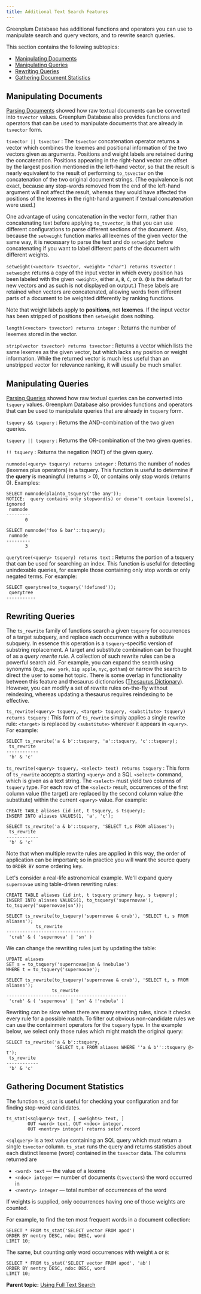 ```yaml
---
title: Additional Text Search Features 
---
```


Greenplum Database has additional functions and operators you can use to manipulate search and query vectors, and to rewrite search queries.

This section contains the following subtopics:

-   [Manipulating Documents](#manipulating-documents)
-   [Manipulating Queries](#manipulate_queries)
-   [Rewriting Queries](#rewriting)
-   [Gathering Document Statistics](#statistics)

## <a id="manipulating-documents"></a>Manipulating Documents 

[Parsing Documents](controlling.html#parsing-documents) showed how raw textual documents can be converted into `tsvector` values. Greenplum Database also provides functions and operators that can be used to manipulate documents that are already in `tsvector` form.

`tsvector || tsvector`
:   The `tsvector` concatenation operator returns a vector which combines the lexemes and positional information of the two vectors given as arguments. Positions and weight labels are retained during the concatenation. Positions appearing in the right-hand vector are offset by the largest position mentioned in the left-hand vector, so that the result is nearly equivalent to the result of performing `to_tsvector` on the concatenation of the two original document strings. \(The equivalence is not exact, because any stop-words removed from the end of the left-hand argument will not affect the result, whereas they would have affected the positions of the lexemes in the right-hand argument if textual concatenation were used.\)

One advantage of using concatenation in the vector form, rather than concatenating text before applying `to_tsvector`, is that you can use different configurations to parse different sections of the document. Also, because the `setweight` function marks all lexemes of the given vector the same way, it is necessary to parse the text and do `setweight` before concatenating if you want to label different parts of the document with different weights.

`setweight(<vector> tsvector, <weight> "char") returns tsvector`
:   `setweight` returns a copy of the input vector in which every position has been labeled with the given `<weight>`, either `A`, `B`, `C`, or `D`. \(`D` is the default for new vectors and as such is not displayed on output.\) These labels are retained when vectors are concatenated, allowing words from different parts of a document to be weighted differently by ranking functions.

Note that weight labels apply to **positions**, not **lexemes**. If the input vector has been stripped of positions then `setweight` does nothing.

`length(<vector> tsvector) returns integer`
:   Returns the number of lexemes stored in the vector.

`strip(vector tsvector) returns tsvector`
:   Returns a vector which lists the same lexemes as the given vector, but which lacks any position or weight information. While the returned vector is much less useful than an unstripped vector for relevance ranking, it will usually be much smaller.

## <a id="manipulate_queries"></a>Manipulating Queries 

[Parsing Queries](controlling.html#parsing-queries) showed how raw textual queries can be converted into `tsquery` values. Greenplum Database also provides functions and operators that can be used to manipulate queries that are already in `tsquery` form.

`tsquery && tsquery`
:   Returns the AND-combination of the two given queries.

`tsquery || tsquery`
:   Returns the OR-combination of the two given queries.

`!! tsquery`
:   Returns the negation \(NOT\) of the given query.

`numnode(<query> tsquery) returns integer`
:   Returns the number of nodes \(lexemes plus operators\) in a tsquery. This function is useful to determine if the **query** is meaningful \(returns \> 0\), or contains only stop words \(returns 0\). Examples:

```
SELECT numnode(plainto_tsquery('the any'));
NOTICE:  query contains only stopword(s) or doesn't contain lexeme(s), ignored
 numnode
---------
       0

SELECT numnode('foo & bar'::tsquery);
 numnode
---------
       3
```

`querytree(<query> tsquery) returns text`
:   Returns the portion of a tsquery that can be used for searching an index. This function is useful for detecting unindexable queries, for example those containing only stop words or only negated terms. For example:

```
SELECT querytree(to_tsquery('!defined'));
 querytree
-----------

```

## <a id="rewriting"></a>Rewriting Queries 

The `ts_rewrite` family of functions search a given `tsquery` for occurrences of a target subquery, and replace each occurrence with a substitute subquery. In essence this operation is a `tsquery`-specific version of substring replacement. A target and substitute combination can be thought of as a *query rewrite rule*. A collection of such rewrite rules can be a powerful search aid. For example, you can expand the search using synonyms \(e.g., `new york`, `big apple`, `nyc`, `gotham`\) or narrow the search to direct the user to some hot topic. There is some overlap in functionality between this feature and thesaurus dictionaries \([Thesaurus Dictionary](dictionaries.html#thesaurus-dictionary)\). However, you can modify a set of rewrite rules on-the-fly without reindexing, whereas updating a thesaurus requires reindexing to be effective.

`ts_rewrite(<query> tsquery, <target> tsquery, <substitute> tsquery) returns tsquery`
:   This form of `ts_rewrite` simply applies a single rewrite rule: `<target>` is replaced by `<substitute>` wherever it appears in `<query>`. For example:

```
SELECT ts_rewrite('a & b'::tsquery, 'a'::tsquery, 'c'::tsquery);
 ts_rewrite
------------
 'b' & 'c'
```

`ts_rewrite(<query> tsquery, <select> text) returns tsquery`
:   This form of `ts_rewrite` accepts a starting `<query>` and a SQL `<select>` command, which is given as a text string. The `<select>` must yield two columns of `tsquery` type. For each row of the `<select>` result, occurrences of the first column value \(the target\) are replaced by the second column value \(the substitute\) within the current `<query>` value. For example:

```
CREATE TABLE aliases (id int, t tsquery, s tsquery);
INSERT INTO aliases VALUES(1, 'a', 'c');

SELECT ts_rewrite('a & b'::tsquery, 'SELECT t,s FROM aliases');
 ts_rewrite
------------
 'b' & 'c'
```

Note that when multiple rewrite rules are applied in this way, the order of application can be important; so in practice you will want the source query to `ORDER BY` some ordering key.

Let's consider a real-life astronomical example. We'll expand query `supernovae` using table-driven rewriting rules:

```
CREATE TABLE aliases (id int, t tsquery primary key, s tsquery);
INSERT INTO aliases VALUES(1, to_tsquery('supernovae'), to_tsquery('supernovae|sn'));

SELECT ts_rewrite(to_tsquery('supernovae & crab'), 'SELECT t, s FROM aliases');
           ts_rewrite            
---------------------------------
 'crab' & ( 'supernova' | 'sn' )
```

We can change the rewriting rules just by updating the table:

```
UPDATE aliases
SET s = to_tsquery('supernovae|sn & !nebulae')
WHERE t = to_tsquery('supernovae');

SELECT ts_rewrite(to_tsquery('supernovae & crab'), 'SELECT t, s FROM aliases');
                 ts_rewrite                  
---------------------------------------------
 'crab' & ( 'supernova' | 'sn' & !'nebula' )
```

Rewriting can be slow when there are many rewriting rules, since it checks every rule for a possible match. To filter out obvious non-candidate rules we can use the containment operators for the `tsquery` type. In the example below, we select only those rules which might match the original query:

```
SELECT ts_rewrite('a & b'::tsquery,
                  'SELECT t,s FROM aliases WHERE ''a & b''::tsquery @> t');
 ts_rewrite
------------
 'b' & 'c'
```

## <a id="statistics"></a>Gathering Document Statistics 

The function `ts_stat` is useful for checking your configuration and for finding stop-word candidates.

```
ts_stat(<sqlquery> text, [ <weights> text, ]
        OUT <word> text, OUT <ndoc> integer,
        OUT <nentry> integer) returns setof record
```

`<sqlquery>` is a text value containing an SQL query which must return a single `tsvector` column. `ts_stat` runs the query and returns statistics about each distinct lexeme \(word\) contained in the `tsvector` data. The columns returned are

-   `<word> text` — the value of a lexeme
-   `<ndoc> integer` — number of documents \(`tsvector`s\) the word occurred in
-   `<nentry> integer` — total number of occurrences of the word

If weights is supplied, only occurrences having one of those weights are counted.

For example, to find the ten most frequent words in a document collection:

```
SELECT * FROM ts_stat('SELECT vector FROM apod')
ORDER BY nentry DESC, ndoc DESC, word
LIMIT 10;
```

The same, but counting only word occurrences with weight `A` or `B`:

```
SELECT * FROM ts_stat('SELECT vector FROM apod', 'ab')
ORDER BY nentry DESC, ndoc DESC, word
LIMIT 10;
```

**Parent topic:** [Using Full Text Search](../textsearch/full-text-search.html)

